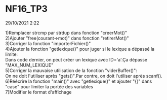 # NF16_TP3
29/10/2021 2:22

1)Remplacer strcmp par strdup dans fonction "creerMot()"  
2)Ajouter "free(courant->mot)" dans fonction "retirerMot()"  
3)Corriger la fonction "importerFichier()"  
4)Ajouter la fonction "getlexique()" pour juger si le lexique a dépassé la limite:  
Dans code dernier, on peut créer un lexique avec ID='a'.Ça dépasse "MAX_NUM_LEXIQUE"  
5)Corriger la mauvaise utilisation de la fonction "viderBuffer()":  
On ne doit l'utiliser après "gets()".Par contre, on doit l'utiliser après scanf().  
6)Réécrire la fonction "main()" avec "getlexique()" et ajouter "{}" dans "case" pour limiter la portée des variables  
7)Modifier le format d'affichage  
